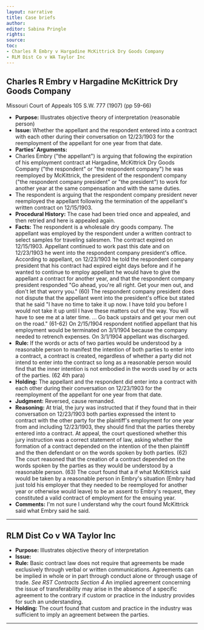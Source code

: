 ```yaml
---
layout: narrative
title: Case briefs
author:
editor: Sabina Pringle
rights:
source:
toc:
- Charles R Embry v Hargadine McKittrick Dry Goods Company
- RLM Dist Co v WA Taylor Inc
---
```


## Charles R Embry v Hargadine McKittrick Dry Goods Company

Missouri Court of Appeals 105 S.W. 777 (1907) (pp 59-66)

- **Purpose:** Illustrates objective theory of interpretation (reasonable person)
- **Issue:** Whether the appellant and the respondent entered into a contract with each other during their conversation on 12/23/1903 for the reemployment of the appellant for one year from that date.
- **Parties’ Arguments:**
-	 Charles Embry ("the appellant") is arguing that following the expiration of his employment contract at Hargadine, McKittrick Dry Goods Company ("the respondent" or "the respondent company") he was reemployed by McKittrick, the president of the respondent company ("the respondent company president" or "the president") to work for another year at the same compensation and with the same duties.  
-	The respondent is arguing that the respondent company president never reemployed the appellant following the termination of the appellant's written contract on 12/15/1903.  
- **Procedural History:** The case had been tried once and appealed, and then retried and here is appealed again.
- **Facts:** The respondent is a wholesale dry goods company. The appellant was employed by the respondent under a written contract to select samples for traveling salesmen. The contract expired on 12/15/1903. Appellant continued to work past this date and on 12/23/1903 he went into the respondent company president's office. According to appellant, on 12/23/1903 he told the respondent company president that his contract had expired eight days before and if he wanted to continue to employ appellant he would have to give the appellant a contract for another year, and that the respondent company president responded "Go ahead, you're all right. Get your men out, and don't let that worry you." (60) The respondent company president does not dispute that the appellant went into the president's office but stated that he said "I have no time to take it up now. I have told you before I would not take it up until I have these matters out of the way. You will have to see me at a later time. ... Go back upstairs and get your men out on the road." (61-62)  On 2/15/1904 respondent notified appellant that his employment would be terminated on 3/1/1904 because the company needed to retrench expenses. On 3/1/1904 appellant was discharged.  
- **Rule:** If the words or acts of two parties would be understood by a reasonable person to manifest the intention of both parties to enter into a contract, a contract is created, regardless of whether a party did not intend to enter into the contract so long as a reasonable person would find that the inner intention is not embodied in the words used by or acts of the parties. (62 4th para)
- **Holding:** The appellant and the respondent did enter into a contract with each other during their conversation on 12/23/1903 for the reemployment of the appellant for one year from that date.
- **Judgment:** Reversed, cause remanded.
- **Reasoning:** At trial, the jury was instructed that if they found that in their conversation on 12/23/1903 both parties expressed the intent to contract with the other party for the plaintiff's employment for one year from and including 12/23/1903, they should find that the parties thereby entered into a contract. At appeal, the court questioned whether this jury instruction was a correct statement of law, asking whether the formation of a contract depended on the intention of the then plaintiff and the then defendant or on the words spoken by both parties. (62) The court reasoned that the creation of a contract depended on the words spoken by the parties as they would be understood by a reasonable person. (63) The court found that a if what McKittrick said would be taken by a reasonable person in Embry's situation (Embry had just told his employer that they needed to be reemployed for another year or otherwise would leave) to be an assent to Embry's request, they constituted a valid contract of employment for the ensuing year.       
- **Comments:** I'm not sure I understand why the court found McKittrick said what Embry said he said.

---

## RLM Dist Co v WA Taylor Inc

- **Purpose:** Illustrates objective theory of interpretation
- **Issue:**
- **Rule:** Basic contract law does not require that agreements be made exclusively through verbal or written communications. Agreements can be implied in whole or in part through conduct alone or through usage of trade. *See RST Contracts Section 4* An implied agreement concerning the issue of transferability may arise in the absence of a specific agreement to the contrary if custom or practice in the industry provides for such an understanding.
- **Holding:** The court found that custom and practice in the industry was sufficient to imply an agreement between the parties.

---

